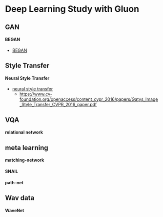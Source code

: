 # Deep Learning Study with Gluon

## GAN
#### BEGAN
- [BEGAN](BEGAN/BEGAN_Example_dim64_gluon.ipynb)


## Style Transfer
#### Neural Style Transfer
- [neural style transfer](neural_style_transfer/style_transfer_vgg19_gluon.ipynb)
  - https://www.cv-foundation.org/openaccess/content_cvpr_2016/papers/Gatys_Image_Style_Transfer_CVPR_2016_paper.pdf
  



## VQA
#### relational network


## meta learning
#### matching-network

#### SNAIL

#### path-net

## Wav data
#### WaveNet






